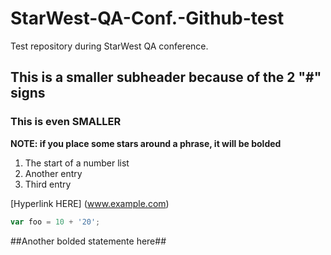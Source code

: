 # StarWest-QA-Conf.-Github-test
Test repository during StarWest QA conference. 

## This is a smaller subheader because of the 2 "#" signs
### This is even SMALLER
**NOTE: if you place some stars around a phrase, it will be bolded**

1. The start of a number list
2. Another entry
3. Third entry

[Hyperlink HERE] (www.example.com)

```javascript
var foo = 10 + '20';
```
##Another bolded statemente here##
